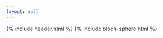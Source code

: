 ```yaml
---
layout: null
---
```

<!DOCTYPE html>
<html>
<head>
  <!-- Include only the header part from your Jekyll site -->
  {% include header.html %}
  
  <script src="https://cdnjs.cloudflare.com/ajax/libs/three.js/r128/three.min.js"></script>
  <style>
    /* Reset styles for this page only */
    body {
      margin: 0;
      overflow: hidden;
      background-color: #fdfdfd;
    }
    
    #bloch-sphere {
      position: fixed;
      top: 0;
      left: 0;
      width: 100%;
      height: 100%;
    }
    
    .nav-label {
      position: fixed;
      color: #666;
      text-decoration: none;
      font-family: -apple-system, BlinkMacSystemFont, "Segoe UI", Roboto, Helvetica, Arial, sans-serif;
      font-size: clamp(12px, 3vw, 16px);
      padding: 8px;
      border-radius: 5px;
      transition: color 0.3s, background-color 0.3s;
      cursor: pointer;
      user-select: none;
      white-space: nowrap;
      z-index: 100;
    }
    
    .nav-label:hover {
      color: #000;
      background-color: rgba(255, 255, 255, 0.1);
    }

    /* Keep only essential header styles */
    .site-header {
      border-top: 5px solid #424242;
      border-bottom: 1px solid #e8e8e8;
      min-height: 55.95px;
      position: relative;
      z-index: 101;
      background-color: #fdfdfd;
    }
  </style>
</head>
<body>
{% include bloch-sphere.html %}
</body>
</html>

